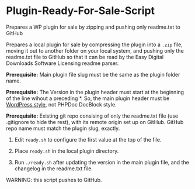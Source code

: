 # Plugin-Ready-For-Sale-Script
Prepares a WP plugin for sale by zipping and pushing only readme.txt to GitHub

Prepares a local plugin for sale by compressing the plugin into a `.zip` file, moving it out to another folder on your local system, and pushing only the readme.txt file to GitHub so that it can be read by the Easy Digital Downloads Software Licensing readme parser.

**Prerequisite:** Main plugin file slug must be the same as the plugin folder name.

**Prerequisite:** The Version in the plugin header must start at the beginning of the line wihout a preceding *. So, the main plugin header must be [WordPress style](https://codex.wordpress.org/File_Header#Plugin_File_Header_Example), not PHPDoc DocBlock style.

**Prerequisite:** Existing git repo consising of only the readme.txt file (use .gitignore to hide the rest), with its remote origin set up on GitHub. GitHub repo name must match the plugin slug, exactly.

1) Edit `ready.sh` to configure the first value at the top of the file.

2) Place `ready.sh` in the local plugin directory.

3) Run `./ready.sh` after updating the version in the main plugin file, and the changelog in the readme.txt file.

WARNING: this script pushes to GitHub.
